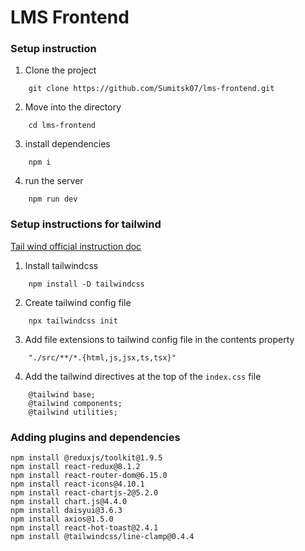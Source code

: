 # LMS Frontend

### Setup instruction

1. Clone the project

```
    git clone https://github.com/Sumitsk07/lms-frontend.git
```

2. Move into the directory

```
    cd lms-frontend
```

3. install dependencies

```
    npm i
```

4. run the server

```
    npm run dev
```

### Setup instructions for tailwind

[Tail wind official instruction doc](https://tailwindcss.com/docs/installation)

1. Install tailwindcss

```
    npm install -D tailwindcss
```

2. Create tailwind config file

```
    npx tailwindcss init
```

3. Add file extensions to tailwind config file in the contents property

```
    "./src/**/*.{html,js,jsx,ts,tsx}"
```

4. Add the tailwind directives at the top of the `index.css` file

```
    @tailwind base;
    @tailwind components;
    @tailwind utilities;
```

### Adding plugins and dependencies

```
npm install @reduxjs/toolkit@1.9.5
npm install react-redux@8.1.2
npm install react-router-dom@6.15.0
npm install react-icons@4.10.1
npm install react-chartjs-2@5.2.0
npm install chart.js@4.4.0
npm install daisyui@3.6.3
npm install axios@1.5.0
npm install react-hot-toast@2.4.1
npm install @tailwindcss/line-clamp@0.4.4
```
